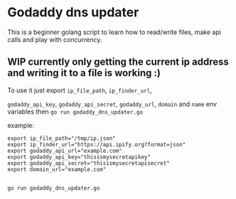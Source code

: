 # Godaddy dns updater
This is a beginner golang script to learn how to read/write files, make api calls
and play with concurrency.

## WIP currently only getting the current ip address and writing it to a file is working :)

To use it just export `ip_file_path`, `ip_finder_url`,

`godaddy_api_key`, `godaddy_api_secret`, `godaddy_url`, `domain` and `name` env variables
then `go run godaddy_dns_updater.go`

example:

```
export ip_file_path="/tmp/ip.json"
export ip_finder_url="https://api.ipify.org?format=json"
export godaddy_api_url="example.com"
export godaddy_api_key="thisismysecretapikey"
export godaddy_api_secret="thisismysecretapisecret"
export domain_url="example.com"


go run godaddy_dns_updater.go
```

